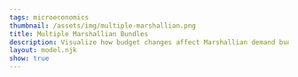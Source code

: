 ```yaml
---
tags: microeconomics
thumbnail: /assets/img/multiple-marshallian.png
title: Multiple Marshallian Bundles
description: Visualize how budget changes affect Marshallian demand bundles
layout: model.njk
show: true
---
```

<script>
const myCalculator = new EconVision();

myCalculator.setGraphs({ 'engine': 'desmos', 'idDiv': 'DynamicMarshallianGraph', 'height': '650px', 'width': '100', 'left': '-25', 'right': '150', 'bottom': '-15', 'top': '100', 'copy': true, 'expressions': false, 'zoomFit': true, 'showXAxis': true, 'showYAxis': true, 'xAxisLabel': 'x(units)', 'yAxisLabel': 'y(units)' });

//utility function
myCalculator.addFuncInput({ 'idDiv': 'UtilityFunction', 'title': 'Utility Function', 'func': "U(x,y)", 'latex': "\\ln\\left(x\\right)+\\ln\\left(y\\right)", 'listGraphs': [0] });
myCalculator.line(); //draw line
//dynamic budget line
myCalculator.addDynamicInput({ 'idDiv': 'BudgetLine', 'title': 'Budget Line ', 'func': "F(x,y)", 'rhs': 'I', 'latex': '3x+4y=120', 'limit': 5, 'listGraphs': [0] });

//draw indifference curve
myCalculator.addExpression({ idDiv: "Pi2I1", latex: 'x_{2}\\left(x,y\\right)=x\\cos\\left(-2\\pi\\right)-y\\sin\\left(-2\\pi\\right)', listGraphs: [0] });
myCalculator.addExpression({ idDiv: "Pi2I2", latex: 'y_{2}\\left(x,y\\right)=x\\sin\\left(-2\\pi\\right)+y\\cos\\left(-2\\pi\\right)', listGraphs: [0] });

myCalculator.addDynamicExp({ 'calc': 'simpleDraw', 'color': 'purple', 'idDiv': 'solvecompute', 'parentIdDiv': 'BudgetLine', 'lhs': ["x_{2}(x,y)", "y_{2}(x,y)"], 'rhs': 'I', 'listGraphs': [0] });

myCalculator.addDynamicExp({ 'calc': 'simpleCompute', 'idDiv': 'dynamicUtil', 'parentIdDiv': 'BudgetLine', 'compute': 'UtilityFunction', 'NewfunEqu': 'G(x,y)', 'listGraphs': [0] });


myCalculator.addDynamicExp({ 'calc': 'simpleCompute', 'idDiv': 'totalBudgetLine', 'parentIdDiv': 'BudgetLine', 'compute': 'BudgetLine-BudgetLine_rhs', 'NewfunEqu': '\\mu(x,y)', 'listGraphs': [0] });

myCalculator.addDynamicExp({ 'calc': 'simpleMarshalian', 'idDiv': 'LagMultipleDynamic', 'parentIdDiv': 'totalBudgetLine', 'objective': 'UtilityFunction', 'constraint': 'totalBudgetLine', 'NewfunEqu': "\\theta", 'listGraphs': [0] });
myCalculator.addDynamicExp({ 'calc': 'simpleDraw', 'color': 'blue', 'idDiv': 'drawUtilEach', 'parentIdDiv': 'dynamicUtil', 'lhs': ["x_{2}(x,y)", "y_{2}(x,y)"], 'rhs': 'G(\\theta[1],\\theta[2])', 'listGraphs': [0] });

myCalculator.addDynamicExp({ 'calc': 'simpleDrawLabel', 'color': 'orange', 'idDiv': 'drawLabelEach', 'parentIdDiv': 'dynamicUtil', 'rhs': '(\\theta[1],\\theta[2])', 'label': '', 'listGraphs': [0] });

//add instructions
myCalculator.setInstructions({ 'title': 'Visualize Multiple Marshallian Bundles', 'content': 'This calculator allows you to visualize multiple Marshallian bundles in the same graph. <b>Use the "Add" button to input additional budget lines and click "Refresh".</b> The budget lines should be written in the format %%P_xx+P_yy=Income%% where %%P_x%%, %%P_y%%, and %%I%% are constants. The calculator will display the Marshallian bundle corresponding to each budget line.\
    \\tip{"If the bundles do not show up on the screen, they may be out of the frame. Use the zoom buttons at the right corner of the graph to zoom out and view the bundles."}'
  });                      
    
myCalculator.setCreators({
	title: "Developer",
	name: "Kyla",
	school: "CC’24"
});

</script>